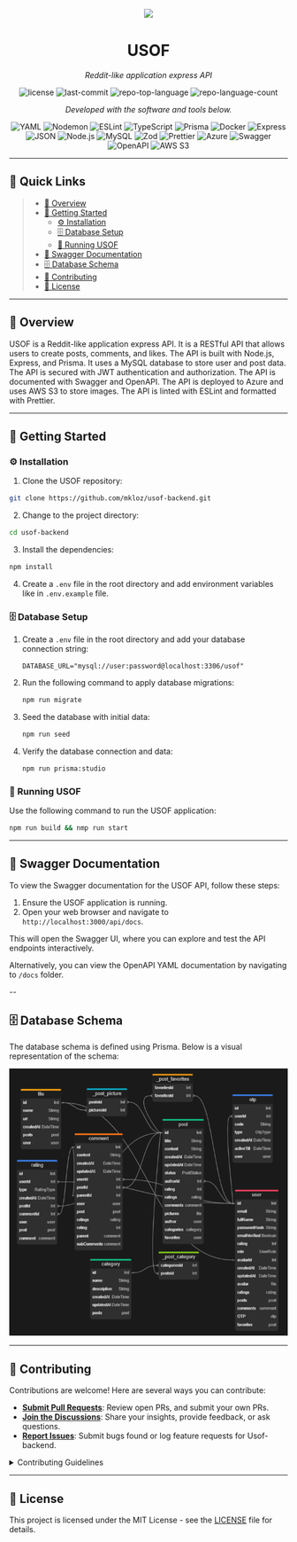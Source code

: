 <p align="center">
  <img src="https://img.icons8.com/external-tal-revivo-duo-tal-revivo/100/external-markdown-a-lightweight-markup-language-with-plain-text-formatting-syntax-logo-duo-tal-revivo.png" width="100" />
</p>
<p align="center">
    <h1 align="center">USOF</h1>
</p>
<p align="center">
    <em>Reddit-like application express API</em>
</p>
<p align="center">
	<img src="https://img.shields.io/github/license/mkloz/usof-backend?style=flat&color=0080ff" alt="license">
	<img src="https://img.shields.io/github/last-commit/mkloz/usof-backend?style=flat&logo=git&logoColor=white&color=0080ff" alt="last-commit">
	<img src="https://img.shields.io/github/languages/top/mkloz/usof-backend?style=flat&color=0080ff" alt="repo-top-language">
	<img src="https://img.shields.io/github/languages/count/mkloz/usof-backend?style=flat&color=0080ff" alt="repo-language-count">
<p>
<p align="center">
		<em>Developed with the software and tools below.</em>
</p>
<p align="center">
	<img src="https://img.shields.io/badge/YAML-CB171E.svg?style=flat&logo=YAML&logoColor=white" alt="YAML">
	<img src="https://img.shields.io/badge/Nodemon-76D04B.svg?style=flat&logo=Nodemon&logoColor=white" alt="Nodemon">
	<img src="https://img.shields.io/badge/ESLint-4B32C3.svg?style=flat&logo=ESLint&logoColor=white" alt="ESLint">
	<img src="https://img.shields.io/badge/TypeScript-3178C6.svg?style=flat&logo=TypeScript&logoColor=white" alt="TypeScript">
	<img src="https://img.shields.io/badge/Prisma-2D3748.svg?style=flat&logo=Prisma&logoColor=white" alt="Prisma">
	<img src="https://img.shields.io/badge/Docker-2496ED.svg?style=flat&logo=Docker&logoColor=white" alt="Docker">
	<img src="https://img.shields.io/badge/Express-000000.svg?style=flat&logo=Express&logoColor=white" alt="Express">
	<img src="https://img.shields.io/badge/JSON-000000.svg?style=flat&logo=JSON&logoColor=white" alt="JSON">
    <img src="https://img.shields.io/badge/Node.js-339933.svg?style=flat&logo=Node.js&logoColor=white" alt="Node.js">
    <img src="https://img.shields.io/badge/MySQL-4479A1.svg?style=flat&logo=MySQL&logoColor=white" alt="MySQL">
    <img src="https://img.shields.io/badge/Zod-000000.svg?style=flat&logo=Zod&logoColor=white" alt="Zod">
    <img src="https://img.shields.io/badge/Prettier-F7B93E.svg?style=flat&logo=Prettier&logoColor=white" alt="Prettier">
    <img src="https://img.shields.io/badge/Azure-0078D4.svg?style=flat&logo=Microsoft-Azure&logoColor=white" alt="Azure">
    <img src="https://img.shields.io/badge/Swagger-85EA2D.svg?style=flat&logo=Swagger&logoColor=black" alt="Swagger">
    <img src="https://img.shields.io/badge/OpenAPI-6BA539.svg?style=flat&logo=OpenAPI-Initiative&logoColor=white" alt="OpenAPI">
    <img src="https://img.shields.io/badge/Amazon_S3-569A31.svg?style=flat&logo=Amazon-S3&logoColor=white" alt="AWS S3">

</p>
<hr>

## 🔗 Quick Links

> -   [📍 Overview](#-overview)
> -   [🚀 Getting Started](#-getting-started)
>     -   [⚙️ Installation](#️-installation)
>     -   [🗄️ Database Setup](#️-database-setup)
>     -   [🤖 Running USOF](#-running-USOF)
> -   [📜 Swagger Documentation](#-swagger-documentation)
> -   [🗄️ Database Schema](#️-database-schema)
> -   [🤝 Contributing](#-contributing)
> -   [📄 License](#-license)

---

## 📍 Overview

USOF is a Reddit-like application express API. It is a RESTful API that allows users to create posts, comments, and likes. The API is built with Node.js, Express, and Prisma. It uses a MySQL database to store user and post data. The API is secured with JWT authentication and authorization. The API is documented with Swagger and OpenAPI. The API is deployed to Azure and uses AWS S3 to store images. The API is linted with ESLint and formatted with Prettier.

---

## 🚀 Getting Started

### ⚙️ Installation

1. Clone the USOF repository:

```sh
git clone https://github.com/mkloz/usof-backend.git
```

2. Change to the project directory:

```sh
cd usof-backend
```

3. Install the dependencies:

```sh
npm install
```

4. Create a `.env` file in the root directory and add environment variables like in `.env.example` file.

### 🗄️ Database Setup

1. Create a `.env` file in the root directory and add your database connection string:

    ```env
    DATABASE_URL="mysql://user:password@localhost:3306/usof"
    ```

2. Run the following command to apply database migrations:

    ```sh
    npm run migrate
    ```

3. Seed the database with initial data:

    ```sh
    npm run seed
    ```

4. Verify the database connection and data:

    ```sh
    npm run prisma:studio
    ```

### 🤖 Running USOF

Use the following command to run the USOF application:

```sh
npm run build && nmp run start
```

---

## 📜 Swagger Documentation

To view the Swagger documentation for the USOF API, follow these steps:

1. Ensure the USOF application is running.
2. Open your web browser and navigate to `http://localhost:3000/api/docs`.

This will open the Swagger UI, where you can explore and test the API endpoints interactively.

Alternatively, you can view the OpenAPI YAML documentation by navigating to `/docs` folder.

--

## 🗄️ Database Schema

The database schema is defined using Prisma. Below is a visual representation of the schema:

<p align="center">
    <img src="prisma/db.png" alt="Database Schema" width="600" />
</p>

---

## 🤝 Contributing

Contributions are welcome! Here are several ways you can contribute:

-   **[Submit Pull Requests](https://github.com/mkloz/usof-backend/blob/main/CONTRIBUTING.md)**: Review open PRs, and submit your own PRs.
-   **[Join the Discussions](https://github.com/mkloz/usof-backend/discussions)**: Share your insights, provide feedback, or ask questions.
-   **[Report Issues](https://github.com/mkloz/usof-backend/issues)**: Submit bugs found or log feature requests for Usof-backend.

<details closed>
    <summary>Contributing Guidelines</summary>

1. **Fork the Repository**: Start by forking the project repository to your GitHub account.
2. **Clone Locally**: Clone the forked repository to your local machine using a Git client.
    ```sh
    git clone https://github.com/mkloz/usof-backend
    ```
3. **Create a New Branch**: Always work on a new branch, giving it a descriptive name.
    ```sh
    git checkout -b new-feature-x
    ```
4. **Make Your Changes**: Develop and test your changes locally.
5. **Commit Your Changes**: Commit with a clear message describing your updates.
    ```sh
    git commit -m 'Implemented new feature x.'
    ```
6. **Push to GitHub**: Push the changes to your forked repository.
    ```sh
    git push origin new-feature-x
    ```
7. **Submit a Pull Request**: Create a PR against the original project repository. Clearly describe the changes and their motivations.

Once your PR is reviewed and approved, it will be merged into the main branch.

</details>

---

## 📄 License

This project is licensed under the MIT License - see the [LICENSE](https://github.com/mkloz/usof-backend/blob/main/LICENSE) file for details.
